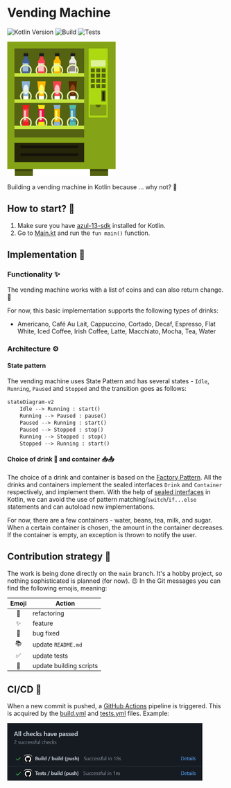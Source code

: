 # Vending Machine

![Kotlin Version](https://img.shields.io/badge/Kotlin-2.1.10-green.svg)
![Build](https://github.com/velizartodorov/VendingMachine/actions/workflows/build.yml/badge.svg)
![Tests](https://github.com/velizartodorov/VendingMachine/actions/workflows/tests.yml/badge.svg)

<img src="assets/vending_machine.png" width="250" alt="">

Building a vending machine in Kotlin because ... why not? 🙂

## How to start? 🤔

1. Make sure you have [azul-13-sdk](https://www.azul.com/downloads/?package=jdk) installed for
   Kotlin.
2. Go to [Main.kt](src/main/kotlin/Main.kt) and run the `fun main()` function.

## Implementation 🔧

### Functionality ✨

The vending machine works with a list of coins and can also return change. 🧙‍

For now, this basic implementation supports the following types of drinks:

* Americano, Café Au Lait, Cappuccino, Cortado, Decaf, Espresso, Flat White, Iced Coffee, Irish
  Coffee, Latte, Macchiato, Mocha, Tea, Water

### Architecture ⚙️

#### State pattern

The vending machine uses State Pattern and has several states - `Idle`, `Running`, `Paused`
and `Stopped` and the transition goes as follows:

```mermaid
stateDiagram-v2
    Idle --> Running : start()
    Running --> Paused : pause()
    Paused --> Running : start()
    Paused --> Stopped : stop()
    Running --> Stopped : stop()
    Stopped --> Running : start()
```

#### Choice of drink 🍶 and container 📥📤

The choice of a drink and container is based on
the [Factory Pattern](https://en.wikipedia.org/wiki/Factory_(object-oriented_programming)). All the
drinks and containers implement the sealed interfaces `Drink` and `Container` respectively, and
implement them. With the help
of [sealed interfaces](https://kotlinlang.org/docs/sealed-classes.html#declare-a-sealed-class-or-interface)
in Kotlin, we can avoid the use of pattern matching/`switch`/`if...else` statements and can autoload
new implementations.

For now, there are a few containers - water, beans, tea, milk, and sugar. When a certain container
is chosen, the amount in the container decreases. If the container is empty, an exception is thrown
to notify the user.

## Contribution strategy 🌿

The work is being done directly on the `main` branch. It's a hobby project, so nothing sophisticated
is planned (for now). 😉 In the Git messages you can find the following emojis, meaning:

| Emoji | Action                  |
|:-----:|-------------------------|
|  🔨   | refactoring             |
|   ✨   | feature                 |
|  🐛   | bug fixed               |
|  📚   | update `README.md`      |
|   ✅   | update tests            |
|  🚀   | update building scripts |

## CI/CD 🚀

When a new commit is pushed, a [GitHub Actions](https://github.com/features/actions) pipeline is
triggered. This is acquired by the [build.yml](.github/workflows/build.yml)
and [tests.yml](.github/workflows/tests.yml) files. Example:

<img src="assets/github_actions.png" width="450" alt="">
